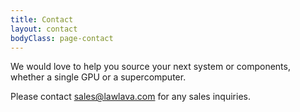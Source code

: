 ```yaml
---
title: Contact
layout: contact
bodyClass: page-contact
---
```


We would love to help you source your next system or components, whether a single GPU or a supercomputer.

Please contact sales@lawlava.com for any sales inquiries.
